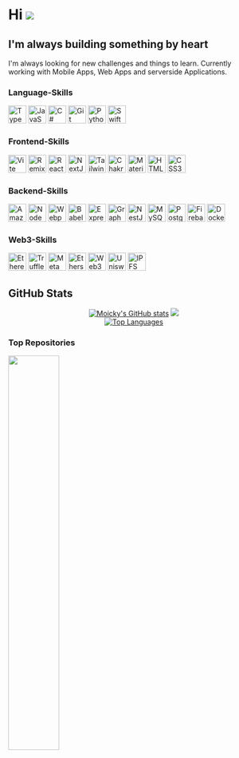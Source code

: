 # Hi ![](https://user-images.githubusercontent.com/18350557/176309783-0785949b-9127-417c-8b55-ab5a4333674e.gif)

## I'm always building something by heart

I'm always looking for new challenges and things to learn. Currently working with Mobile Apps, Web Apps and serverside Applications.

### Language-Skills

<p align="left">
  <a href="https://www.typescriptlang.org/" target="_blank" rel="noreferrer"
    ><img
      src="https://raw.githubusercontent.com/danielcranney/readme-generator/main/public/icons/skills/typescript-colored.svg"
      alt="TypeScript"
      width="36"
      height="36"
  /></a>
  <a
    href="https://developer.mozilla.org/en-US/docs/Web/JavaScript"
    target="_blank"
    rel="noreferrer"
    ><img
      src="https://raw.githubusercontent.com/danielcranney/readme-generator/main/public/icons/skills/javascript-colored.svg"
      alt="JavaScript"
      width="36"
      height="36"
  /></a>
  <a
    href="https://docs.microsoft.com/en-us/dotnet/csharp/"
    target="_blank"
    rel="noreferrer"
    ><img
      src="https://raw.githubusercontent.com/danielcranney/readme-generator/main/public/icons/skills/csharp-colored.svg"
      alt="C#"
      width="36"
      height="36"
  /></a>
  <a href="https://git-scm.com/" target="_blank" rel="noreferrer"
    ><img
      src="https://raw.githubusercontent.com/danielcranney/readme-generator/main/public/icons/skills/git-colored.svg"
      alt="Git"
      width="36"
      height="36"
  /></a>
  <a href="https://www.python.org/" target="_blank" rel="noreferrer"
    ><img
      src="https://raw.githubusercontent.com/danielcranney/readme-generator/main/public/icons/skills/python-colored.svg"
      alt="Python"
      width="36"
      height="36"
  /></a>
  <a href="https://developer.apple.com/swift/" target="_blank" rel="noreferrer"
    ><img
      src="https://raw.githubusercontent.com/danielcranney/readme-generator/main/public/icons/skills/swift-colored.svg"
      alt="Swift"
      width="36"
      height="36"
  /></a>
</p>

### Frontend-Skills

<p align="left">
  <a href="https://vitejs.dev/" target="_blank" rel="noreferrer"
    ><img
      src="https://raw.githubusercontent.com/danielcranney/readme-generator/main/public/icons/skills/vite-colored.svg"
      alt="Vite"
      width="36"
      height="36"
  /></a>
  <a href="https://remix.run/" target="_blank" rel="noreferrer"
    ><img
      src="https://raw.githubusercontent.com/danielcranney/readme-generator/main/public/icons/skills/remix-colored-dark.svg"
      alt="Remix"
      width="36"
      height="36"
  /></a>
  <a href="https://reactjs.org/" target="_blank" rel="noreferrer"
    ><img
      src="https://raw.githubusercontent.com/danielcranney/readme-generator/main/public/icons/skills/react-colored.svg"
      alt="React"
      width="36"
      height="36"
  /></a>
  <a href="https://nextjs.org/docs" target="_blank" rel="noreferrer"
    ><img
      src="https://raw.githubusercontent.com/danielcranney/readme-generator/main/public/icons/skills/nextjs-colored-dark.svg"
      alt="NextJs"
      width="36"
      height="36"
  /></a>
  <a href="https://tailwindcss.com/" target="_blank" rel="noreferrer"
    ><img
      src="https://raw.githubusercontent.com/danielcranney/readme-generator/main/public/icons/skills/tailwindcss-colored.svg"
      alt="TailwindCSS"
      width="36"
      height="36"
  /></a>
  <a href="https://chakra-ui.com/" target="_blank" rel="noreferrer"
    ><img
      src="https://raw.githubusercontent.com/danielcranney/readme-generator/main/public/icons/skills/chakra-colored.svg"
      alt="Chakra UI"
      width="36"
      height="36"
  /></a>
  <a href="https://mui.com/" target="_blank" rel="noreferrer"
    ><img
      src="https://raw.githubusercontent.com/danielcranney/readme-generator/main/public/icons/skills/materialui-colored.svg"
      alt="Material UI"
      width="36"
      height="36"
  /></a>
  <a
    href="https://developer.mozilla.org/en-US/docs/Glossary/HTML5"
    target="_blank"
    rel="noreferrer"
    ><img
      src="https://raw.githubusercontent.com/danielcranney/readme-generator/main/public/icons/skills/html5-colored.svg"
      alt="HTML5"
      width="36"
      height="36"
  /></a>
    <a href="https://www.w3.org/TR/CSS/#css" target="_blank" rel="noreferrer"
    ><img
      src="https://raw.githubusercontent.com/danielcranney/readme-generator/main/public/icons/skills/css3-colored.svg"
      alt="CSS3"
      width="36"
      height="36"
  /></a>
</p>

### Backend-Skills

<p align="left">
  <a href="https://aws.amazon.com" target="_blank" rel="noreferrer"
    ><img
      src="https://raw.githubusercontent.com/danielcranney/readme-generator/main/public/icons/skills/aws-colored-dark.svg"
      alt="Amazon Web Services"
      width="36"
      height="36"
  /></a>
  <a href="https://nodejs.org/en/" target="_blank" rel="noreferrer"
    ><img
      src="https://raw.githubusercontent.com/danielcranney/readme-generator/main/public/icons/skills/nodejs-colored.svg"
      alt="NodeJS"
      width="36"
      height="36"
  /></a>
  <a href="https://webpack.js.org/" target="_blank" rel="noreferrer"
    ><img
      src="https://raw.githubusercontent.com/danielcranney/readme-generator/main/public/icons/skills/webpack-colored.svg"
      alt="Webpack"
      width="36"
      height="36"
  /></a>
  <a href="https://babeljs.io/" target="_blank" rel="noreferrer"
    ><img
      src="https://raw.githubusercontent.com/danielcranney/readme-generator/main/public/icons/skills/babel-colored-dark.svg"
      alt="Babel"
      width="36"
      height="36"
  /></a>
  <a href="https://expressjs.com/" target="_blank" rel="noreferrer"
    ><img
      src="https://raw.githubusercontent.com/danielcranney/readme-generator/main/public/icons/skills/express-colored-dark.svg"
      alt="Express"
      width="36"
      height="36"
  /></a>
  <a href="https://graphql.org/" target="_blank" rel="noreferrer"
    ><img
      src="https://raw.githubusercontent.com/danielcranney/readme-generator/main/public/icons/skills/graphql-colored.svg"
      alt="GraphQL"
      width="36"
      height="36"
  /></a>
  <a href="https://docs.nestjs.com/" target="_blank" rel="noreferrer"
    ><img
      src="https://raw.githubusercontent.com/danielcranney/readme-generator/main/public/icons/skills/nestjs-colored.svg"
      alt="NestJS"
      width="36"
      height="36"
  /></a>
  <a href="https://www.mysql.com/" target="_blank" rel="noreferrer"
    ><img
      src="https://raw.githubusercontent.com/danielcranney/readme-generator/main/public/icons/skills/mysql-colored.svg"
      alt="MySQL"
      width="36"
      height="36"
  /></a>
  <a href="https://www.postgresql.org/" target="_blank" rel="noreferrer"
    ><img
      src="https://raw.githubusercontent.com/danielcranney/readme-generator/main/public/icons/skills/postgresql-colored.svg"
      alt="PostgreSQL"
      width="36"
      height="36"
  /></a>
  <a href="https://firebase.google.com/" target="_blank" rel="noreferrer"
    ><img
      src="https://raw.githubusercontent.com/danielcranney/readme-generator/main/public/icons/skills/firebase-colored.svg"
      alt="Firebase"
      width="36"
      height="36"
  /></a>
  <a href="https://www.docker.com/" target="_blank" rel="noreferrer"
    ><img
      src="https://raw.githubusercontent.com/danielcranney/readme-generator/main/public/icons/skills/docker-colored.svg"
      alt="Docker"
      width="36"
      height="36"
  /></a>
</p>

### Web3-Skills

<p align="left">
  <a href="https://ethereum.org/en/" target="_blank" rel="noreferrer"
    ><img
      src="https://raw.githubusercontent.com/danielcranney/readme-generator/main/public/icons/skills/ethereum-colored.svg"
      alt="Ethereum"
      width="36"
      height="36"
  /></a>
  <a href="https://trufflesuite.com" target="_blank" rel="noreferrer"
    ><img
      src="https://raw.githubusercontent.com/danielcranney/readme-generator/main/public/icons/skills/truffle-colored.svg"
      alt="Truffle"
      width="36"
      height="36"
  /></a>
  <a href="https://metamask.io/" target="_blank" rel="noreferrer"
    ><img
      src="https://raw.githubusercontent.com/danielcranney/readme-generator/main/public/icons/skills/metamask-colored.svg"
      alt="MetaMask"
      width="36"
      height="36"
  /></a>
  <a href="https://ethers.io" target="_blank" rel="noreferrer"
    ><img
      src="https://raw.githubusercontent.com/danielcranney/readme-generator/main/public/icons/skills/ethers-colored.svg"
      alt="Ethers"
      width="36"
      height="36"
  /></a>
  <a
    href="https://web3js.readthedocs.io/en/v1.7.1/#"
    target="_blank"
    rel="noreferrer"
    ><img
      src="https://raw.githubusercontent.com/danielcranney/readme-generator/main/public/icons/skills/web3js-colored.svg"
      alt="Web3Js"
      width="36"
      height="36"
  /></a>
  <a href="https://uniswap.org/" target="_blank" rel="noreferrer"
    ><img
      src="https://raw.githubusercontent.com/danielcranney/readme-generator/main/public/icons/skills/uniswap-colored.svg"
      alt="Uniswap"
      width="36"
      height="36"
  /></a>
  <a href="https://ipfs.io/" target="_blank" rel="noreferrer"
    ><img
      src="https://raw.githubusercontent.com/danielcranney/readme-generator/main/public/icons/skills/ipfs-colored-dark.svg"
      alt="IPFS"
      width="36"
      height="36"
  /></a>
</p>

## GitHub Stats

<div align="center">
<a href="http://www.github.com/Moicky"><img src="https://github-readme-stats.vercel.app/api?username=Moicky&show_icons=true&hide=&count_private=true&hide_border=true&show_icons=true&theme=tokyonight" alt="Moicky's GitHub stats" /></a>
<a href="http://www.github.com/Moicky"><img src="https://github-readme-streak-stats.herokuapp.com/?user=Moicky&theme=tokyonight&hide_border=true" /></a>
</div>
<div align="center">
<a href="https://github.com/Moicky" align="left"><img src="https://github-readme-stats.vercel.app/api/top-langs/?username=Moicky&langs_count=10&theme=tokyonight&hide_border=true&locale=en&custom_title=Top%20%Languages" alt="Top Languages" /></a>
</div>

### Top Repositories

<div width="100%" align="center"><a href="https://github.com/Moicky/dynamodb" align="left"><img align="left" width="45%" src="https://github-readme-stats.vercel.app/api/pin/?username=Moicky&repo=dynamodb&theme=tokyonight&hide_border=true&locale=en" /></a></div><br /><br /><br /><br /><br /><br /><br />
